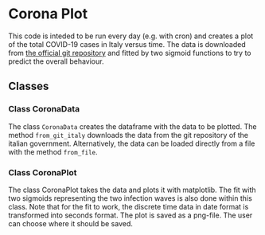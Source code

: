 # Corona Plot

This code is inteded to be run every day (e.g. with
cron) and creates a plot of the total COVID-19 cases in Italy versus
time. The data is downloaded from [the official git
repository](https://github.com/pcm-dpc/COVID-19) and fitted by two
sigmoid functions to try to predict the overall behaviour.

## Classes

### Class CoronaData

The class `CoronaData` creates the dataframe with the data to be
plotted. The method `from_git_italy` downloads the data from the
 git repository of the italian government. Alternatively, the data can
 be loaded directly from a file with the method `from_file`.

### Class CoronaPlot

The class CoronaPlot takes the data and plots it with matplotlib. The fit with two
sigmoids representing the two infection waves is also done within this
class. Note that for the fit to work, the discrete time data in date
format is transformed into seconds format. The plot is saved as a
png-file. The user can choose where it should be saved. 
